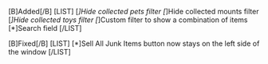 [B]Added[/B]
[LIST]
[*]Hide collected pets filter
[*]Hide collected mounts filter
[*]Hide collected toys filter
[*]Custom filter to show a combination of items
[*]Search field
[/LIST]

[B]Fixed[/B]
[LIST]
[*]Sell All Junk Items button now stays on the left side of the window
[/LIST]